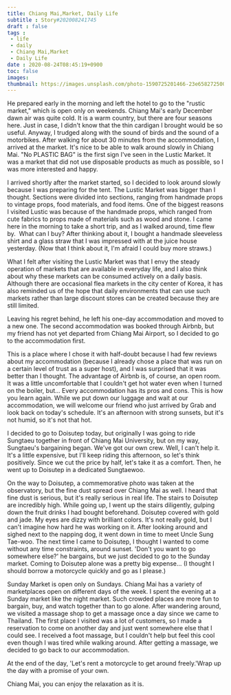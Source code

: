 ```yaml
---
title: Chiang Mai,Market, Daily Life
subtitle : Story#202008241745
draft : false
tags :
 - life
 - daily
 - Chiang Mai,Market
 - Daily Life
date : 2020-08-24T08:45:19+0900
toc: false
images: 
thumbnail: https://images.unsplash.com/photo-1590725201466-23e658272500?ixlib=rb-1.2.1&q=80&fm=jpg&crop=entropy&cs=tinysrgb&w=1080&fit=max&ixid=eyJhcHBfaWQiOjE1NTU0OX0
---
```


He prepared early in the morning and left the hotel to go to the "rustic market," which is open only on weekends. Chiang Mai's early December dawn air was quite cold. It is a warm country, but there are four seasons here. Just in case, I didn't know that the thin cardigan I brought would be so useful. Anyway, I trudged along with the sound of birds and the sound of a motorbikes. After walking for about 30 minutes from the accommodation, I arrived at the market. It's nice to be able to walk around slowly in Chiang Mai. "No PLASTIC BAG" is the first sign I've seen in the Lustic Market. It was a market that did not use disposable products as much as possible, so I was more interested and happy.  

I arrived shortly after the market started, so I decided to look around slowly because I was preparing for the tent. The Lustic Market was bigger than I thought. Sections were divided into sections, ranging from handmade props to vintage props, food materials, and food items. One of the biggest reasons I visited Lustic was because of the handmade props, which ranged from cute fabrics to props made of materials such as wood and stone. I came here in the morning to take a short trip, and as I walked around, time flew by.  What can I buy? After thinking about it, I bought a handmade sleeveless shirt and a glass straw that I was impressed with at the juice house yesterday. (Now that I think about it, I'm afraid I could buy more straws.)  

What I felt after visiting the Lustic Market was that I envy the steady operation of markets that are available in everyday life, and I also think about why these markets can be consumed actively on a daily basis. Although there are occasional flea markets in the city center of Korea, it has also reminded us of the hope that daily environments that can use such markets rather than large discount stores can be created because they are still limited.  

Leaving his regret behind, he left his one-day accommodation and moved to a new one. The second accommodation was booked through Airbnb, but my friend has not yet departed from Chiang Mai Airport, so I decided to go to the accommodation first.  

This is a place where I chose it with half-doubt because I had few reviews about my accommodation (because I already chose a place that was run on a certain level of trust as a super host), and I was surprised that it was better than I thought. The advantage of Airbnb is, of course, an open room. It was a little uncomfortable that I couldn't get hot water even when I turned on the boiler, but... Every accommodation has its pros and cons. This is how you learn again. While we put down our luggage and wait at our accommodation, we will welcome our friend who just arrived by Grab and look back on today's schedule. It's an afternoon with strong sunsets, but it's not humid, so it's not that hot.  

I decided to go to Doisutep today, but originally I was going to ride Sungtaeu together in front of Chiang Mai University, but on my way, Sungtaeu's bargaining began. We've got our own crew. Well, I can't help it. It's a little expensive, but I'll keep riding this afternoon, so let's think positively. Since we cut the price by half, let's take it as a comfort. Then, he went up to Doisutep in a dedicated Sungtaewoo.  

On the way to Doisutep, a commemorative photo was taken at the observatory, but the fine dust spread over Chiang Mai as well. I heard that fine dust is serious, but it's really serious in real life. The stairs to Doisutep are incredibly high. While going up, I went up the stairs diligently, gulping down the fruit drinks I had bought beforehand. Doisutep covered with gold and jade. My eyes are dizzy with brilliant colors. It's not really gold, but I can't imagine how hard he was working on it. After looking around and sighed next to the napping dog, it went down in time to meet Uncle Sung Tae-woo. The next time I came to Doisutep, I thought I wanted to come without any time constraints, around sunset. 'Don't you want to go somewhere else?' he bargains, but we just decided to go to the Sunday market. Coming to Doisutep alone was a pretty big expense... (I thought I should borrow a motorcycle quickly and go as I please.)  

Sunday Market is open only on Sundays. Chiang Mai has a variety of marketplaces open on different days of the week. I spent the evening at a Sunday market like the night market. Such crowded places are more fun to bargain, buy, and watch together than to go alone. After wandering around, we visited a massage shop to get a massage once a day since we came to Thailand. The first place I visited was a lot of customers, so I made a reservation to come on another day and just went somewhere else that I could see. I received a foot massage, but I couldn't help but feel this cool even though I was tired while walking around. After getting a massage, we decided to go back to our accommodation.  

At the end of the day, 'Let's rent a motorcycle to get around freely.'Wrap up the day with a promise of your own.  

Chiang Mai, you can enjoy the relaxation as it is.  

